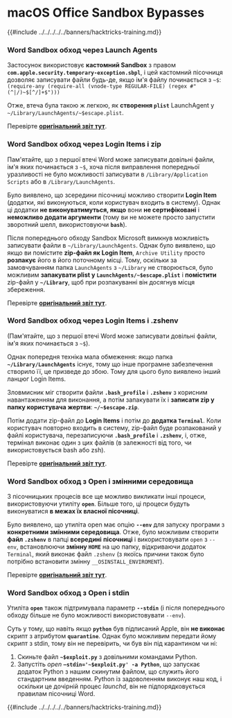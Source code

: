 # macOS Office Sandbox Bypasses

{{#include ../../../../../banners/hacktricks-training.md}}

### Word Sandbox обход через Launch Agents

Застосунок використовує **кастомний Sandbox** з правом **`com.apple.security.temporary-exception.sbpl`**, і цей кастомний пісочниця дозволяє записувати файли будь-де, якщо ім'я файлу починається з `~$`: `(require-any (require-all (vnode-type REGULAR-FILE) (regex #"(^|/)~$[^/]+$")))`

Отже, втеча була такою ж легкою, як **створення `plist`** LaunchAgent у `~/Library/LaunchAgents/~$escape.plist`.

Перевірте [**оригінальний звіт тут**](https://www.mdsec.co.uk/2018/08/escaping-the-sandbox-microsoft-office-on-macos/).

### Word Sandbox обход через Login Items і zip

Пам'ятайте, що з першої втечі Word може записувати довільні файли, ім'я яких починається з `~$`, хоча після виправлення попередньої уразливості не було можливості записувати в `/Library/Application Scripts` або в `/Library/LaunchAgents`.

Було виявлено, що зсередини пісочниці можливо створити **Login Item** (додатки, які виконуються, коли користувач входить в систему). Однак ці додатки **не виконуватимуться, якщо** вони **не сертифіковані** і **неможливо додати аргументи** (тому ви не можете просто запустити зворотний шелл, використовуючи **`bash`**).

Після попереднього обходу Sandbox Microsoft вимкнув можливість записувати файли в `~/Library/LaunchAgents`. Однак було виявлено, що якщо ви помістите **zip-файл як Login Item**, `Archive Utility` просто **розпакує** його в його поточному місці. Тому, оскільки за замовчуванням папка `LaunchAgents` з `~/Library` не створюється, було можливим **запакувати plist у `LaunchAgents/~$escape.plist`** і **помістити** zip-файл у **`~/Library`**, щоб при розпакуванні він досягнув місця збереження.

Перевірте [**оригінальний звіт тут**](https://objective-see.org/blog/blog_0x4B.html).

### Word Sandbox обход через Login Items і .zshenv

(Пам'ятайте, що з першої втечі Word може записувати довільні файли, ім'я яких починається з `~$`).

Однак попередня техніка мала обмеження: якщо папка **`~/Library/LaunchAgents`** існує, тому що інше програмне забезпечення створило її, це призведе до збою. Тому для цього було виявлено інший ланцюг Login Items.

Зловмисник міг створити файли **`.bash_profile`** і **`.zshenv`** з корисним навантаженням для виконання, а потім запакувати їх і **записати zip у папку користувача жертви**: **`~/~$escape.zip`**.

Потім додати zip-файл до **Login Items** і потім до **додатка `Terminal`**. Коли користувач повторно входить в систему, zip-файл буде розпакований у файлі користувача, перезаписуючи **`.bash_profile`** і **`.zshenv`**, і, отже, термінал виконає один з цих файлів (в залежності від того, чи використовується bash або zsh).

Перевірте [**оригінальний звіт тут**](https://desi-jarvis.medium.com/office365-macos-sandbox-escape-fcce4fa4123c).

### Word Sandbox обход з Open і змінними середовища

З пісочницьких процесів все ще можливо викликати інші процеси, використовуючи утиліту **`open`**. Більше того, ці процеси будуть виконуватися **в межах їх власної пісочниці**.

Було виявлено, що утиліта open має опцію **`--env`** для запуску програми з **конкретними змінними середовища**. Отже, було можливим створити **файл `.zshenv`** в папці **всередині** **пісочниці** і використовувати `open` з `--env`, встановлюючи **змінну `HOME`** на цю папку, відкриваючи додаток `Terminal`, який виконає файл `.zshenv` (з якоїсь причини також було потрібно встановити змінну `__OSINSTALL_ENVIROMENT`).

Перевірте [**оригінальний звіт тут**](https://perception-point.io/blog/technical-analysis-of-cve-2021-30864/).

### Word Sandbox обход з Open і stdin

Утиліта **`open`** також підтримувала параметр **`--stdin`** (і після попереднього обходу більше не було можливості використовувати `--env`).

Суть у тому, що навіть якщо **`python`** був підписаний Apple, він **не виконає** скрипт з атрибутом **`quarantine`**. Однак було можливим передати йому скрипт з stdin, тому він не перевірить, чи був він під карантином чи ні:

1. Скиньте файл **`~$exploit.py`** з довільними командами Python.
2. Запустіть _open_ **`–stdin='~$exploit.py' -a Python`**, що запускає додаток Python з нашим скинутим файлом, що служить його стандартним введенням. Python із задоволенням виконує наш код, і оскільки це дочірній процес _launchd_, він не підпорядковується правилам пісочниці Word.

{{#include ../../../../../banners/hacktricks-training.md}}
